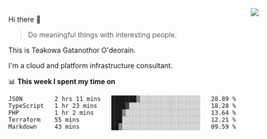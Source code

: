 <img align="right" src="https://github-readme-stats.vercel.app/api?username=Teakowa&show_icons=true&icon_color=2f80ed&text_color=718096&bg_color=ffffff&hide_title=true" />

Hi there 👋

> Do meaningful things with interesting people.

This is Teakowa Gatanothor O'deorain.

I'm a cloud and platform infrastructure consultant.

📊 **This week I spent my time on**
<!--START_SECTION:waka-->
```text
JSON         2 hrs 11 mins   ███████▒░░░░░░░░░░░░░░░░░   28.89 % 
TypeScript   1 hr 23 mins    ████▓░░░░░░░░░░░░░░░░░░░░   18.28 % 
PHP          1 hr 2 mins     ███▒░░░░░░░░░░░░░░░░░░░░░   13.64 % 
Terraform    55 mins         ███░░░░░░░░░░░░░░░░░░░░░░   12.21 % 
Markdown     43 mins         ██▒░░░░░░░░░░░░░░░░░░░░░░   09.59 % 
```
<!--END_SECTION:waka-->
